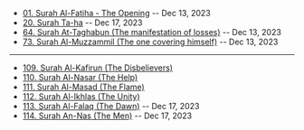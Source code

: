* [01. Surah Al-Fatiha - The Opening]()                    -- Dec 13, 2023
* [20. Surah Ta-ha]()                                      -- Dec 17, 2023
* [64. Surah At-Taghabun (The manifestation of losses)]()  -- Dec 13, 2023
* [73. Surah Al-Muzzammil (The one covering himself)]()    -- Dec 13, 2023
***
* [109. Surah Al-Kafirun (The Disbelievers)]()
* [110. Surah Al-Nasar (The Help)]()
* [111. Surah Al-Masad (The Flame)]()
* [112. Surah Al-Ikhlas (The Unity)]()
* [113. Surah Al-Falaq (The Dawn)]() -- Dec 17, 2023
* [114. Surah An-Nas (The Men)]() -- Dec 17, 2023
